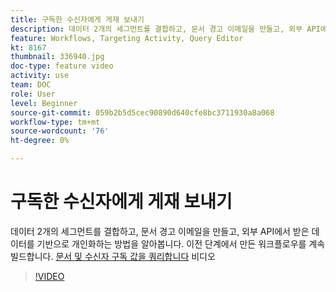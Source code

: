 ```yaml
---
title: 구독한 수신자에게 게재 보내기
description: 데이터 2개의 세그먼트를 결합하고, 문서 경고 이메일을 만들고, 외부 API에서 받은 데이터를 기반으로 개인화하는 방법을 알아봅니다.
feature: Workflows, Targeting Activity, Query Editor
kt: 8167
thumbnail: 336940.jpg
doc-type: feature video
activity: use
team: DOC
role: User
level: Beginner
source-git-commit: 059b2b5d5cec90890d640cfe8bc3711930a8a068
workflow-type: tm+mt
source-wordcount: '76'
ht-degree: 0%

---
```



# 구독한 수신자에게 게재 보내기

데이터 2개의 세그먼트를 결합하고, 문서 경고 이메일을 만들고, 외부 API에서 받은 데이터를 기반으로 개인화하는 방법을 알아봅니다. 이전 단계에서 만든 워크플로우를 계속 빌드합니다. [문서 및 수신자 구독 값을 쿼리합니다](/help/tutorial-use-soap-apis/query-articles-and-recipient-subscription-values.md) 비디오

>[!VIDEO](https://video.tv.adobe.com/v/336904?quality=12)
